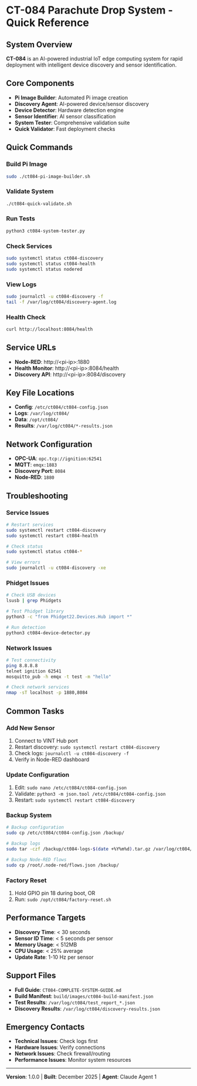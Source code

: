 # CT-084 Parachute Drop System - Quick Reference

## System Overview
**CT-084** is an AI-powered industrial IoT edge computing system for rapid deployment with intelligent device discovery and sensor identification.

## Core Components
- **Pi Image Builder**: Automated Pi image creation
- **Discovery Agent**: AI-powered device/sensor discovery  
- **Device Detector**: Hardware detection engine
- **Sensor Identifier**: AI sensor classification
- **System Tester**: Comprehensive validation suite
- **Quick Validator**: Fast deployment checks

## Quick Commands

### Build Pi Image
```bash
sudo ./ct084-pi-image-builder.sh
```

### Validate System
```bash
./ct084-quick-validate.sh
```

### Run Tests
```bash
python3 ct084-system-tester.py
```

### Check Services
```bash
sudo systemctl status ct084-discovery
sudo systemctl status ct084-health
sudo systemctl status nodered
```

### View Logs
```bash
sudo journalctl -u ct084-discovery -f
tail -f /var/log/ct084/discovery-agent.log
```

### Health Check
```bash
curl http://localhost:8084/health
```

## Service URLs
- **Node-RED**: http://\<pi-ip\>:1880
- **Health Monitor**: http://\<pi-ip\>:8084/health
- **Discovery API**: http://\<pi-ip\>:8084/discovery

## Key File Locations
- **Config**: `/etc/ct084/ct084-config.json`
- **Logs**: `/var/log/ct084/`
- **Data**: `/opt/ct084/`
- **Results**: `/var/log/ct084/*-results.json`

## Network Configuration
- **OPC-UA**: `opc.tcp://ignition:62541`
- **MQTT**: `emqx:1883`
- **Discovery Port**: `8084`
- **Node-RED**: `1880`

## Troubleshooting

### Service Issues
```bash
# Restart services
sudo systemctl restart ct084-discovery
sudo systemctl restart ct084-health

# Check status
sudo systemctl status ct084-*

# View errors
sudo journalctl -u ct084-discovery -xe
```

### Phidget Issues
```bash
# Check USB devices
lsusb | grep Phidgets

# Test Phidget library
python3 -c "from Phidget22.Devices.Hub import *"

# Run detection
python3 ct084-device-detector.py
```

### Network Issues
```bash
# Test connectivity
ping 8.8.8.8
telnet ignition 62541
mosquitto_pub -h emqx -t test -m "hello"

# Check network services
nmap -sT localhost -p 1880,8084
```

## Common Tasks

### Add New Sensor
1. Connect to VINT Hub port
2. Restart discovery: `sudo systemctl restart ct084-discovery`
3. Check logs: `journalctl -u ct084-discovery -f`
4. Verify in Node-RED dashboard

### Update Configuration
1. Edit: `sudo nano /etc/ct084/ct084-config.json`
2. Validate: `python3 -m json.tool /etc/ct084/ct084-config.json`
3. Restart: `sudo systemctl restart ct084-discovery`

### Backup System
```bash
# Backup configuration
sudo cp /etc/ct084/ct084-config.json /backup/

# Backup logs
sudo tar -czf /backup/ct084-logs-$(date +%Y%m%d).tar.gz /var/log/ct084/

# Backup Node-RED flows
sudo cp /root/.node-red/flows.json /backup/
```

### Factory Reset
1. Hold GPIO pin 18 during boot, OR
2. Run: `sudo /opt/ct084/factory-reset.sh`

## Performance Targets
- **Discovery Time**: < 30 seconds
- **Sensor ID Time**: < 5 seconds per sensor
- **Memory Usage**: < 512MB
- **CPU Usage**: < 25% average
- **Update Rate**: 1-10 Hz per sensor

## Support Files
- **Full Guide**: `CT084-COMPLETE-SYSTEM-GUIDE.md`
- **Build Manifest**: `build/images/ct084-build-manifest.json`
- **Test Results**: `/var/log/ct084/test_report_*.json`
- **Discovery Results**: `/var/log/ct084/discovery-results.json`

## Emergency Contacts
- **Technical Issues**: Check logs first
- **Hardware Issues**: Verify connections
- **Network Issues**: Check firewall/routing
- **Performance Issues**: Monitor system resources

---
**Version**: 1.0.0 | **Built**: December 2025 | **Agent**: Claude Agent 1